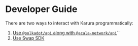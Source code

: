 # Developer Guide

There are two ways to interact with Karura programmatically:

1. [Use `@polkadot/api` along with `@acala-network/api`](swap/swap-api.md)\`\`
2. [Use Swap SDK](https://github.com/AcalaNetwork/acala.js/tree/master/packages/sdk-swap)

